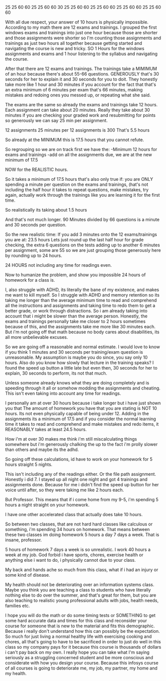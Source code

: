 25
25
60
60
25
25
60
60
30
25
25
60
60
25
25
60
60
25
25
60
60
25
25
60
60

With all due respect, your answer of 10 hours is physically impossible.
According to my math there are 12 exams and trainings. I grouped the first windows exams and trainings into just one hour because those are shorter and those assignments were shorter so I'm counting those assignments and trainings as just two hours all together because getting started and navigating the course is new and tricky. SO 1 Hours for the windows assignments and exams and 1 hour listening to the syllabus and navigating the course. 

After that there are 12 exams and trainings. The trainings take a MIMIMUM of an hour because there's about 55-66 questions. GENEROUSLY that's 30 seconds for her to explain it and 30 seconds for you to doit. They honestly take more like 1 hour and 30 minutes if you account for the fact that that's an extra minimum of 6 minutes per exam that's 66 minutes, making mistakes and redoing ones you messed up, or repeating what she said. 

The exams are the same so already the exams and trainings take 12 hours.
Each assignment can take about 20 minutes. Really they take about 30 minutes if you are checking your graded work and resubmitting for points 
so generously we can say 25 min per assignment. 

12 assignments 
25 minutes per 12 assignments is 300 
That's 5.5 hours

So already at the MINIMUM this is 17.5 hours that you cannot refute. 

So regrouping so we are on track first we have the:
-Minimum 12 hours for exams and trainings
-add on all the assignments due, we are at the new minimum of 17.5

NOW for the  REALISTIC hours.

So it takes a minimum of 17.5 hours that's also only true if:
you are ONLY spending a minute per question on the exams and trainings, (hat's not including the half hour it takes to repeat questions, make mistakes, try again, actually work through the trainings like you are learning it for the first time. 

So realistically its taking about 1.5 hours

And that's not much longer. 90 Minutes divided by 66 questions is a minute and 30 seconds per question.

So the new realistic time: If you add 3 minutes onto the 12 exams/trainings you are at:
23.5 hours
Lets just round up the last half hour for grade checking, the extra 6 questions on the tests adding up to another 6 minutes per assignment, some are 55 so we are just grouping those generously here by rounding up to 24 hours.

24 HOURS not including any time for readings even.

Now to humanize the problem, and show you impossible 24 hours of homework for a class is.

I, also struggle with ADHD, its literally the bane of my existence, and makes me want to kill myself. 
So I struggle with ADHD and memory retention so its taking me longer than the average minimum time to read and comprehend all the instructions and assignments and taking time to redo them to get a better grade, or work through distractions. So i am already taking into account that i might be slower than the average person. Honestly, the exams and trainings personally take me closer to 2 hours sometimes because of this, and the assignments take me more like 30 minutes each. But i'm not going off that math because no body cares about disabilities, its all more unbelievable excuses. 

So we are going off a reasonable and normal estimate. I would love to know if you think 1 minutes and 30 seconds per training/exam question is unreasonable. My assumption is maybe you do since, you say only 10 hours. Also do you know how slowly that lecture in the training speaks? I found the speed up button a little late but even then, 30 seconds for her to explain, 30 seconds to perform, its not that much. 

Unless someone already knows what they are doing completely and is speeding through it all or somehow modding the assignments and cheating. This isn't even taking into account any time for readings.

I personally am at over 30 hours because i take longer but i have just shown you that The amount of homework you have that you are stating is NOT 10 hours. Its not even physically capable of being under 12. Adding in the assignments its a minimum of 17.5 and if you consider the normal learning time it takes to read and comprehend and make mistakes and redo items, it REASONABLY takes at least 24.5 hours. 

How i'm at over 30 makes me think i'm still miscalculating things somewhere but i'm generously chalking the up to the fact i'm prolly slower than others and maybe its the adhd. 

So going off these calculations, id have to work on your homework for 5 hours straight 5 nights.

This isn't including any of the readings either. Or the file path assignment. 
Honestly i did 7. I stayed up all night one night and got 4 trainings and assignments done. Because for me i didn't find the speed up button for her voice until after, so they were taking me like 2 hours each.

But Professor. This means that if i come home from my 9-5, i'm spending 5 hours a night straight on your homework. 

I have one other accelerated class that actually does take 10 hours. 

So between two classes, that are not hard hard classes like calculous or something, i'm spending 34 hours on homework. That means between these two classes im doing homework 5 hours a day 7 days a week. That is insane, professor.  

5 hours of homework 7 days a week is so unrealistic. I work 40 hours a week at my job. God forbid i have sports, chores, exercise health or anything else i want to do, i physically cannot due to your class. 

My back and hands ache so much from this class, what if i had an injury or some kind of disease.

 My health should not be deteriorating over an information systems class. Maybe you think you are teaching a class to students who have literally nothing else to do over the summer, and that's great for them, but you are also teaching to realistic young professional adults with jobs, health needs, families etc. 

I hope you will do the math or do some timing  tests or SOMETHING to get some hard accurate data and times for this class and reconsider your course for someone that is new to the material and fits this demographic. Because i really don't understand how this can possibly be the expectation. So much for just living a normal healthy life with exercising cooking and chores, all that's going to have to be sacrificed in order to just do well in this class so my company pays for it because this course is thousands of dollars i can't pay back on my own. I really hope you can take what I'm saying seriously as a struggling concerned student and be more conscious and considerate with how you design your course. Because this infosys course of all courses is going to deteriorate me, my job, my partner, my home and my health. 


